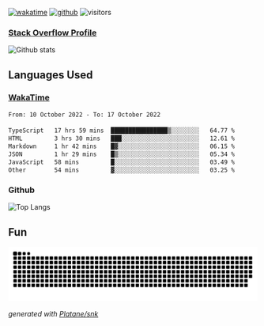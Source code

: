 [![wakatime](https://wakatime.com/badge/user/82c377cd-a54c-404c-b7df-177b313ca539.svg)](https://wakatime.com/@82c377cd-a54c-404c-b7df-177b313ca539)
[![github](https://img.shields.io/github/followers/xinthose?logo=github&style=plastic)](https://github.com/alanhamlett?tab=followers)
![visitors](https://visitor-badge.glitch.me/badge?page_id=xinthose&left_color=green&right_color=red)
### [Stack Overflow Profile](https://stackoverflow.com/users/4056146/xinthose)

![Github stats](https://github-readme-stats.vercel.app/api?username=xinthose&show_icons=true&theme=radical&count_private=true)

## Languages Used

### [WakaTime](https://wakatime.com/)
<!--START_SECTION:waka-->

```text
From: 10 October 2022 - To: 17 October 2022

TypeScript   17 hrs 59 mins  ████████████████▒░░░░░░░░   64.77 %
HTML         3 hrs 30 mins   ███░░░░░░░░░░░░░░░░░░░░░░   12.61 %
Markdown     1 hr 42 mins    █▓░░░░░░░░░░░░░░░░░░░░░░░   06.15 %
JSON         1 hr 29 mins    █▒░░░░░░░░░░░░░░░░░░░░░░░   05.34 %
JavaScript   58 mins         █░░░░░░░░░░░░░░░░░░░░░░░░   03.49 %
Other        54 mins         ▓░░░░░░░░░░░░░░░░░░░░░░░░   03.25 %
```

<!--END_SECTION:waka-->

### Github

![Top Langs](https://github-readme-stats.vercel.app/api/top-langs/?username=xinthose)

## Fun
![github contribution grid snake animation](https://raw.githubusercontent.com/xinthose/xinthose/output/github-contribution-grid-snake.svg)

_generated with [Platane/snk](https://github.com/Platane/snk)_

